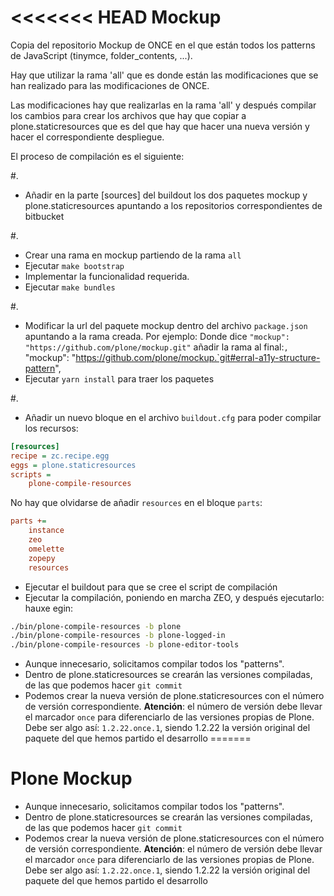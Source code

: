 <<<<<<< HEAD
Mockup
======


Copia del repositorio Mockup de ONCE en el que están todos los patterns de JavaScript (tinymce, folder_contents, ...).

Hay que utilizar la rama 'all' que es donde están las modificaciones que se han realizado para las modificaciones de ONCE.

Las modificaciones hay que realizarlas en la rama 'all' y después compilar los cambios para crear los archivos que hay que copiar a
plone.staticresources que es del que hay que hacer una nueva versión y hacer el correspondiente despliegue.

El proceso de compilación es el siguiente:



#.
- Añadir en la parte [sources] del buildout los dos paquetes mockup y plone.staticresources apuntando a los repositorios correspondientes de bitbucket

#.
- Crear una rama en mockup partiendo de la rama `all`
- Ejecutar `make bootstrap`
- Implementar la funcionalidad requerida.
- Ejecutar `make bundles`

#.
- Modificar la url del paquete mockup dentro del archivo `package.json` apuntando a la rama creada. Por ejemplo:
  Donde dice `"mockup": "https://github.com/plone/mockup.git"` añadir la rama al final:`, `"mockup": "https://github.com/plone/mockup.`git#erral-a11y-structure-pattern",
- Ejecutar `yarn install` para traer los paquetes

#.
-  Añadir un nuevo bloque en el archivo `buildout.cfg` para poder compilar los recursos:

```ini
[resources]
recipe = zc.recipe.egg
eggs = plone.staticresources
scripts =
    plone-compile-resources

```

No hay que olvidarse de añadir `resources` en el bloque `parts`:

```ini
parts +=
    instance
    zeo
    omelette
    zopepy
    resources
```
- Ejecutar el buildout para que se cree el script de compilación
- Ejecutar la compilación, poniendo en marcha ZEO, y después ejecutarlo: hauxe egin:

```bash
./bin/plone-compile-resources -b plone
./bin/plone-compile-resources -b plone-logged-in
./bin/plone-compile-resources -b plone-editor-tools
```

- Aunque innecesario, solicitamos compilar todos los "patterns".
- Dentro de plone.staticresources se crearán las versiones compiladas, de las que podemos hacer `git commit`
- Podemos crear la nueva versión de plone.staticresources con el número de versión correspondiente. **Atención**: el número de versión debe llevar el marcador `once` para diferenciarlo de las versiones propias de Plone. Debe ser algo así: `1.2.22.once.1`, siendo 1.2.22 la versión original del paquete del que hemos partido el desarrollo
=======
# Plone Mockup

- Aunque innecesario, solicitamos compilar todos los "patterns".
- Dentro de plone.staticresources se crearán las versiones compiladas, de las que podemos hacer `git commit`
- Podemos crear la nueva versión de plone.staticresources con el número de versión correspondiente. **Atención**: el número de versión debe llevar el marcador `once` para diferenciarlo de las versiones propias de Plone. Debe ser algo así: `1.2.22.once.1`, siendo 1.2.22 la versión original del paquete del que hemos partido el desarrollo